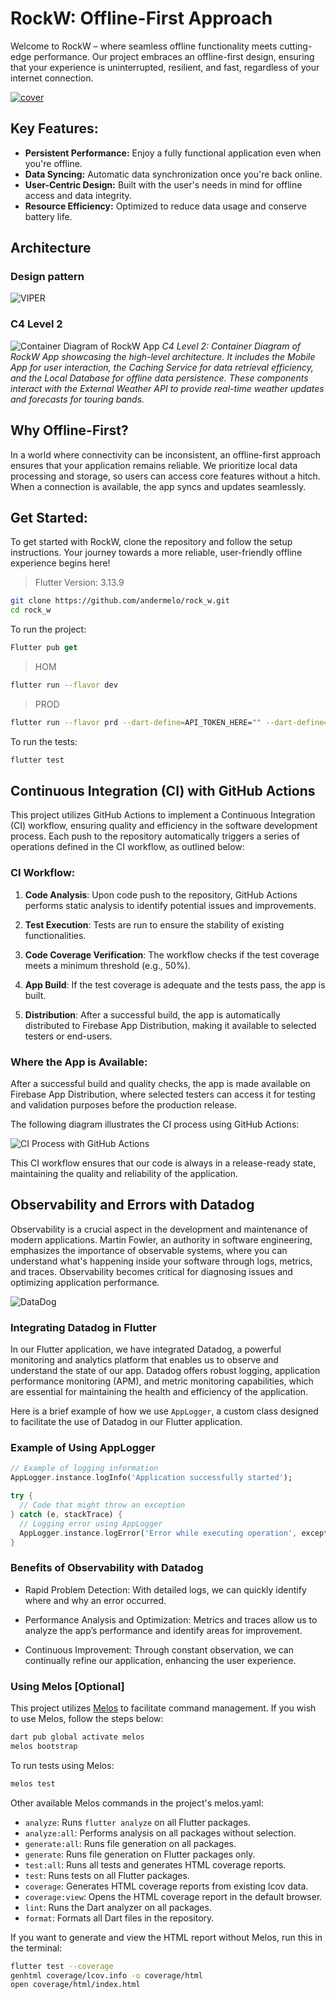 # RockW: Offline-First Approach

Welcome to RockW – where seamless offline functionality meets cutting-edge performance. Our project embraces an offline-first design, ensuring that your experience is uninterrupted, resilient, and fast, regardless of your internet connection.

[![cover](assets/doc/github-cover.png)](https://www.figma.com/community/file/1304471029185774897/rockw-app)


## Key Features:

- **Persistent Performance:** Enjoy a fully functional application even when you're offline.
- **Data Syncing:** Automatic data synchronization once you're back online.
- **User-Centric Design:** Built with the user's needs in mind for offline access and data integrity.
- **Resource Efficiency:** Optimized to reduce data usage and conserve battery life.

## Architecture

### Design pattern
![VIPER](assets/doc/VIPER.png)

### C4 Level 2

![Container Diagram of RockW App](assets/doc/c4modelnivel2.png)
*C4 Level 2: Container Diagram of RockW App showcasing the high-level architecture. It includes the Mobile App for user interaction, the Caching Service for data retrieval efficiency, and the Local Database for offline data persistence. These components interact with the External Weather API to provide real-time weather updates and forecasts for touring bands.*


## Why Offline-First?

In a world where connectivity can be inconsistent, an offline-first approach ensures that your application remains reliable. We prioritize local data processing and storage, so users can access core features without a hitch. When a connection is available, the app syncs and updates seamlessly.

## Get Started:

To get started with RockW, clone the repository and follow the setup instructions. Your journey towards a more reliable, user-friendly offline experience begins here!

>Flutter Version: 3.13.9

```bash
git clone https://github.com/andermelo/rock_w.git
cd rock_w
```

To run the project:

```dart
Flutter pub get
```

>HOM
```bash
flutter run --flavor dev
```

>PROD
```bash
flutter run --flavor prd --dart-define=API_TOKEN_HERE="" --dart-define=API_PATH_HERE="" --dart-define=DD_CLIENT_TOKEN="" --dart-define=DD_ENV="" --dart-define=DD_APP_ID=""
```

To run the tests:

```bash
flutter test
```

## Continuous Integration (CI) with GitHub Actions

This project utilizes GitHub Actions to implement a Continuous Integration (CI) workflow, ensuring quality and efficiency in the software development process. Each push to the repository automatically triggers a series of operations defined in the CI workflow, as outlined below:

### CI Workflow:

1. **Code Analysis**: Upon code push to the repository, GitHub Actions performs static analysis to identify potential issues and improvements.

2. **Test Execution**: Tests are run to ensure the stability of existing functionalities.

3. **Code Coverage Verification**: The workflow checks if the test coverage meets a minimum threshold (e.g., 50%).

4. **App Build**: If the test coverage is adequate and the tests pass, the app is built.

5. **Distribution**: After a successful build, the app is automatically distributed to Firebase App Distribution, making it available to selected testers or end-users.

### Where the App is Available:

After a successful build and quality checks, the app is made available on Firebase App Distribution, where selected testers can access it for testing and validation purposes before the production release.

The following diagram illustrates the CI process using GitHub Actions:

![CI Process with GitHub Actions](assets/doc/ci_workflow.png)

This CI workflow ensures that our code is always in a release-ready state, maintaining the quality and reliability of the application.


## Observability and Errors with Datadog

Observability is a crucial aspect in the development and maintenance of modern applications. Martin Fowler, an authority in software engineering, emphasizes the importance of observable systems, where you can understand what's happening inside your software through logs, metrics, and traces. Observability becomes critical for diagnosing issues and optimizing application performance.

![DataDog](assets/doc/datadog.png)


### Integrating Datadog in Flutter

In our Flutter application, we have integrated Datadog, a powerful monitoring and analytics platform that enables us to observe and understand the state of our app. Datadog offers robust logging, application performance monitoring (APM), and metric monitoring capabilities, which are essential for maintaining the health and efficiency of the application.

Here is a brief example of how we use `AppLogger`, a custom class designed to facilitate the use of Datadog in our Flutter application.

### Example of Using AppLogger

```dart
// Example of logging information
AppLogger.instance.logInfo('Application successfully started');

try {
  // Code that might throw an exception
} catch (e, stackTrace) {
  // Logging error using AppLogger
  AppLogger.instance.logError('Error while executing operation', exception: e, stackTrace: stackTrace);
}
```

### Benefits of Observability with Datadog

- Rapid Problem Detection: With detailed logs, we can quickly identify where and why an error occurred.

- Performance Analysis and Optimization: Metrics and traces allow us to analyze the app’s performance and identify areas for improvement.

- Continuous Improvement: Through constant observation, we can continually refine our application, enhancing the user experience.


### Using Melos [Optional]

This project utilizes [Melos](https://melos.invertase.dev/getting-started) to facilitate command management. If you wish to use Melos, follow the steps below:

```bash
dart pub global activate melos
melos bootstrap
```

To run tests using Melos:

```bash
melos test
```

Other available Melos commands in the project's melos.yaml:

- `analyze`: Runs `flutter analyze` on all Flutter packages.
- `analyze:all`: Performs analysis on all packages without selection.
- `generate:all`: Runs file generation on all packages.
- `generate`: Runs file generation on Flutter packages only.
- `test:all`: Runs all tests and generates HTML coverage reports.
- `test`: Runs tests on all Flutter packages.
- `coverage`: Generates HTML coverage reports from existing lcov data.
- `coverage:view`: Opens the HTML coverage report in the default browser.
- `lint`: Runs the Dart analyzer on all packages.
- `format`: Formats all Dart files in the repository.

If you want to generate and view the HTML report without Melos, run this in the terminal:

```bash
flutter test --coverage
genhtml coverage/lcov.info -o coverage/html
open coverage/html/index.html
```




